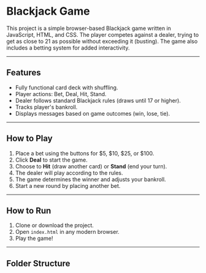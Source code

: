 # Blackjack Game

This project is a simple browser-based Blackjack game written in JavaScript, HTML, 
and CSS. The player competes against a dealer, trying to get as close to 21 as possible without exceeding it 
(busting). The game also includes a betting system for added interactivity.

---

## Features

- Fully functional card deck with shuffling.
- Player actions: Bet, Deal, Hit, Stand.
- Dealer follows standard Blackjack rules (draws until 17 or higher).
- Tracks player's bankroll.
- Displays messages based on game outcomes (win, lose, tie).

---

## How to Play

1. Place a bet using the buttons for $5, $10, $25, or $100.
2. Click **Deal** to start the game.
3. Choose to **Hit** (draw another card) or **Stand** (end your turn).
4. The dealer will play according to the rules.
5. The game determines the winner and adjusts your bankroll.
6. Start a new round by placing another bet.

---

## How to Run

1. Clone or download the project.
2. Open `index.html` in any modern browser.
3. Play the game!

---

## Folder Structure

